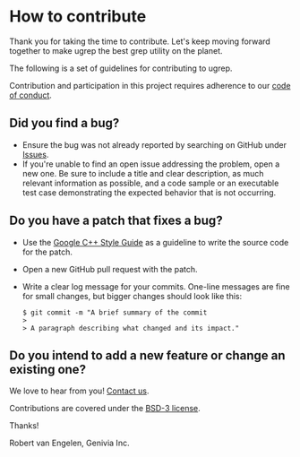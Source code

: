 How to contribute
=================

Thank you for taking the time to contribute.  Let's keep moving forward
together to make ugrep the best grep utility on the planet.

The following is a set of guidelines for contributing to ugrep.

Contribution and participation in this project requires adherence to our
[code of conduct](CODE_OF_CONDUCT.md).

Did you find a bug?
-------------------

- Ensure the bug was not already reported by searching on GitHub under
  [Issues](https://github.com/Genivia/ugrep/issues).
- If you're unable to find an open issue addressing the problem, open a new one.
  Be sure to include a title and clear description, as much relevant
  information as possible, and a code sample or an executable test case
  demonstrating the expected behavior that is not occurring.

Do you have a patch that fixes a bug?
-------------------------------------

- Use the [Google C++ Style Guide](https://google.github.io/styleguide/cppguide.html)
  as a guideline to write the source code for the patch.
- Open a new GitHub pull request with the patch.
- Write a clear log message for your commits.  One-line messages are fine for
  small changes, but bigger changes should look like this:

      $ git commit -m "A brief summary of the commit
      > 
      > A paragraph describing what changed and its impact."

Do you intend to add a new feature or change an existing one?
-------------------------------------------------------------

We love to hear from you!  [Contact us](https://www.genivia.com/contact.html).

Contributions are covered under the [BSD-3 license](LICENSE.txt).

Thanks!

Robert van Engelen, Genivia Inc.
